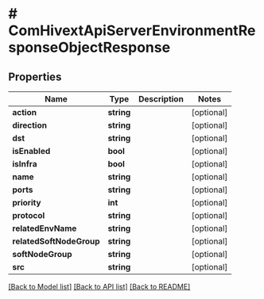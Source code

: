 # # ComHivextApiServerEnvironmentResponseObjectResponse

## Properties

Name | Type | Description | Notes
------------ | ------------- | ------------- | -------------
**action** | **string** |  | [optional]
**direction** | **string** |  | [optional]
**dst** | **string** |  | [optional]
**isEnabled** | **bool** |  | [optional]
**isInfra** | **bool** |  | [optional]
**name** | **string** |  | [optional]
**ports** | **string** |  | [optional]
**priority** | **int** |  | [optional]
**protocol** | **string** |  | [optional]
**relatedEnvName** | **string** |  | [optional]
**relatedSoftNodeGroup** | **string** |  | [optional]
**softNodeGroup** | **string** |  | [optional]
**src** | **string** |  | [optional]

[[Back to Model list]](../../README.md#models) [[Back to API list]](../../README.md#endpoints) [[Back to README]](../../README.md)
